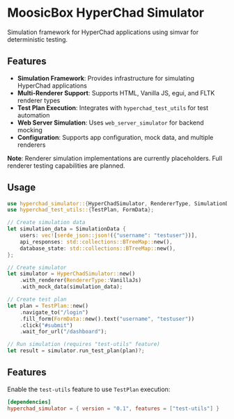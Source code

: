 # MoosicBox HyperChad Simulator

Simulation framework for HyperChad applications using simvar for deterministic testing.

## Features

- **Simulation Framework**: Provides infrastructure for simulating HyperChad applications
- **Multi-Renderer Support**: Supports HTML, Vanilla JS, egui, and FLTK renderer types
- **Test Plan Execution**: Integrates with `hyperchad_test_utils` for test automation
- **Web Server Simulation**: Uses `web_server_simulator` for backend mocking
- **Configuration**: Supports app configuration, mock data, and multiple renderers

**Note**: Renderer simulation implementations are currently placeholders. Full renderer testing capabilities are planned.

## Usage

```rust
use hyperchad_simulator::{HyperChadSimulator, RendererType, SimulationData};
use hyperchad_test_utils::{TestPlan, FormData};

// Create simulation data
let simulation_data = SimulationData {
    users: vec![serde_json::json!({"username": "testuser"})],
    api_responses: std::collections::BTreeMap::new(),
    database_state: std::collections::BTreeMap::new(),
};

// Create simulator
let simulator = HyperChadSimulator::new()
    .with_renderer(RendererType::VanillaJs)
    .with_mock_data(simulation_data);

// Create test plan
let plan = TestPlan::new()
    .navigate_to("/login")
    .fill_form(FormData::new().text("username", "testuser"))
    .click("#submit")
    .wait_for_url("/dashboard");

// Run simulation (requires "test-utils" feature)
let result = simulator.run_test_plan(plan)?;
```

## Features

Enable the `test-utils` feature to use `TestPlan` execution:

```toml
[dependencies]
hyperchad_simulator = { version = "0.1", features = ["test-utils"] }
```

